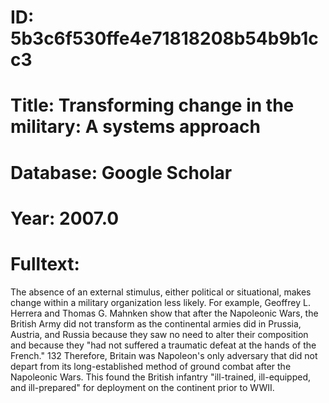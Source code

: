 # ID: 5b3c6f530ffe4e71818208b54b9b1cc3
# Title: Transforming change in the military: A systems approach
# Database: Google Scholar
# Year: 2007.0
# Fulltext:
The absence of an external stimulus, either political or situational, makes change within a military organization less likely.
For example, Geoffrey L. Herrera and Thomas G. Mahnken show that after the Napoleonic Wars, the British Army did not transform as the continental armies did in Prussia, Austria, and Russia because they saw no need to alter their composition and because they "had not suffered a traumatic defeat at the hands of the French."
132 Therefore, Britain was Napoleon's only adversary that did not depart from its long-established method of ground combat after the Napoleonic Wars.
This found the British infantry "ill-trained, ill-equipped, and ill-prepared" for deployment on the continent prior to WWII.